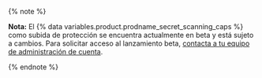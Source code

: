 {% note %}

**Nota:** El {% data variables.product.prodname_secret_scanning_caps %} como subida de protección se encuentra actualmente en beta y está sujeto a cambios. Para solicitar acceso al lanzamiento beta, [contacta a tu equipo de administración de cuenta](https://github.com/enterprise/contact).

{% endnote %}
